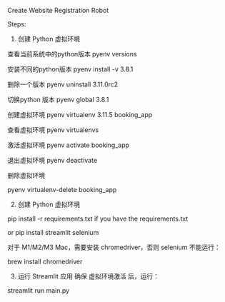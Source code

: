 Create Website Registration Robot

Steps:

1. 创建 Python 虚拟环境

查看当前系统中的python版本
pyenv versions

安装不同的python版本
pyenv install -v 3.8.1

删除一个版本
pyenv uninstall 3.11.0rc2

切换python 版本
pyenv global 3.8.1

创建虚拟环境
pyenv virtualenv 3.11.5 booking_app

查看虚拟环境
pyenv virtualenvs

激活虚拟环境
pyenv activate booking_app

退出虚拟环境
pyenv deactivate

删除虚拟环境

pyenv virtualenv-delete booking_app




2. 创建 Python 虚拟环境
 
 pip install -r requirements.txt  if you have the requirements.txt

 or  pip install streamlit selenium

对于 M1/M2/M3 Mac，需要安装 chromedriver，否则 selenium 不能运行：

brew install chromedriver

3. 运行 Streamlit 应用
确保 虚拟环境激活 后，运行：

streamlit run main.py
